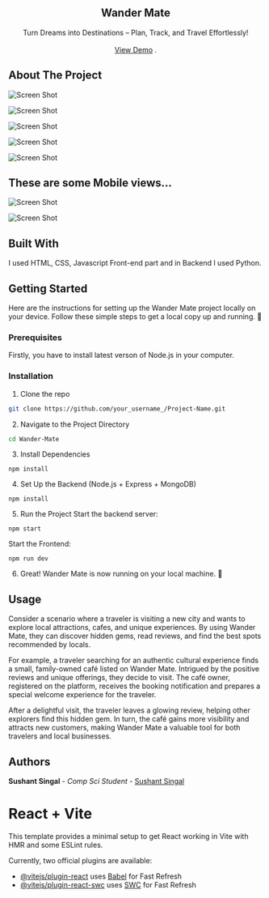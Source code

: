 <br/>
<p align="center">
  <h2 align="center">Wander Mate</h2>

  <p align="center">
    Turn Dreams into Destinations – Plan, Track, and Travel Effortlessly!
    <br/>
    <br/>
    <a href="https://wander-mate.netlify.app/">View Demo</a>
    .
  </p>
</p>


## About The Project

![Screen Shot](/image/Screenshot%201.png)

![Screen Shot](/image/Screenshot%202.png)

![Screen Shot](/image/Screenshot%203.png)

![Screen Shot](/image/Screenshot%204.png)

![Screen Shot](/image/Screenshot%205.png)

## These are some Mobile views...

![Screen Shot](/image/Mobile%20SS.png)

![Screen Shot](/image/Mobile%20SS%201.png)

## Built With

I used HTML, CSS, Javascript Front-end part and in Backend I used Python.

## Getting Started

Here are the instructions for setting up the Wander Mate project locally on your device. 
Follow these simple steps to get a local copy up and running. 🚀

### Prerequisites

Firstly, you have to install latest verson of Node.js in your computer.


### Installation

1. Clone the repo

```sh
git clone https://github.com/your_username_/Project-Name.git
```

2. Navigate to the Project Directory

```sh
cd Wander-Mate
```

3. Install Dependencies

 ```npm install```


4. Set Up the Backend (Node.js + Express + MongoDB)

```
npm install
```

5. Run the Project
  Start the backend server:

  ```npm start```

  Start the Frontend:

  ```npm run dev```

6. Great! Wander Mate is now running on your local machine. 🎉 

## Usage

Consider a scenario where a traveler is visiting a new city and wants to explore local attractions, cafes, and unique experiences. By using Wander Mate, they can discover hidden gems, read reviews, and find the best spots recommended by locals.

For example, a traveler searching for an authentic cultural experience finds a small, family-owned café listed on Wander Mate. Intrigued by the positive reviews and unique offerings, they decide to visit. The café owner, registered on the platform, receives the booking notification and prepares a special welcome experience for the traveler.

After a delightful visit, the traveler leaves a glowing review, helping other explorers find this hidden gem. In turn, the café gains more visibility and attracts new customers, making Wander Mate a valuable tool for both travelers and local businesses.


## Authors

**Sushant Singal** - *Comp Sci Student* - [Sushant Singal](https://github.com/Sushantsingal)















# React + Vite

This template provides a minimal setup to get React working in Vite with HMR and some ESLint rules.

Currently, two official plugins are available:

- [@vitejs/plugin-react](https://github.com/vitejs/vite-plugin-react/blob/main/packages/plugin-react/README.md) uses [Babel](https://babeljs.io/) for Fast Refresh
- [@vitejs/plugin-react-swc](https://github.com/vitejs/vite-plugin-react-swc) uses [SWC](https://swc.rs/) for Fast Refresh
